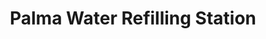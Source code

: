 ---
title: "Palma Water Refilling Station"
url: /san-jose/palma-water-refilling-station/
shop: water
---